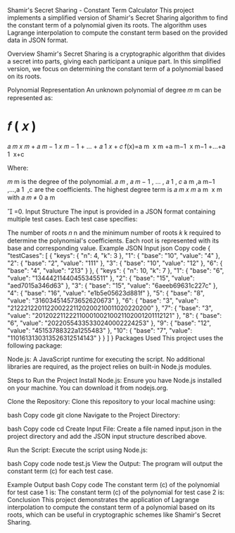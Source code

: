 Shamir's Secret Sharing - Constant Term Calculator
This project implements a simplified version of Shamir's Secret Sharing algorithm to find the constant term of a polynomial given its roots. The algorithm uses Lagrange interpolation to compute the constant term based on the provided data in JSON format.

Overview
Shamir's Secret Sharing is a cryptographic algorithm that divides a secret into parts, giving each participant a unique part. In this simplified version, we focus on determining the constant term of a polynomial based on its roots.

Polynomial Representation
An unknown polynomial of degree 
𝑚
m can be represented as:

𝑓
(
𝑥
)
=
𝑎
𝑚
𝑥
𝑚
+
𝑎
𝑚
−
1
𝑥
𝑚
−
1
+
…
+
𝑎
1
𝑥
+
𝑐
f(x)=a 
m
​
 x 
m
 +a 
m−1
​
 x 
m−1
 +…+a 
1
​
 x+c

Where:

𝑚
m is the degree of the polynomial.
𝑎
𝑚
,
𝑎
𝑚
−
1
,
…
,
𝑎
1
,
𝑐
a 
m
​
 ,a 
m−1
​
 ,…,a 
1
​
 ,c are the coefficients.
The highest degree term is 
𝑎
𝑚
𝑥
𝑚
a 
m
​
 x 
m
  with 
𝑎
𝑚
≠
0
a 
m
​
 

=0.
Input Structure
The input is provided in a JSON format containing multiple test cases. Each test case specifies:

The number of roots 
𝑛
n and the minimum number of roots 
𝑘
k required to determine the polynomial's coefficients.
Each root is represented with its base and corresponding value.
Example JSON Input
json
Copy code
{
    "testCases": [
        {
            "keys": {
                "n": 4,
                "k": 3
            },
            "1": {
                "base": "10",
                "value": "4"
            },
            "2": {
                "base": "2",
                "value": "111"
            },
            "3": {
                "base": "10",
                "value": "12"
            },
            "6": {
                "base": "4",
                "value": "213"
            }
        },
        {
            "keys": {
                "n": 10,
                "k": 7
            },
            "1": {
                "base": "6",
                "value": "13444211440455345511"
            },
            "2": {
                "base": "15",
                "value": "aed7015a346d63"
            },
            "3": {
                "base": "15",
                "value": "6aeeb69631c227c"
            },
            "4": {
                "base": "16",
                "value": "e1b5e05623d881f"
            },
            "5": {
                "base": "8",
                "value": "316034514573652620673"
            },
            "6": {
                "base": "3",
                "value": "2122212201122002221120200210011020220200"
            },
            "7": {
                "base": "3",
                "value": "20120221122211000100210021102001201112121"
            },
            "8": {
                "base": "6",
                "value": "20220554335330240002224253"
            },
            "9": {
                "base": "12",
                "value": "45153788322a1255483"
            },
            "10": {
                "base": "7",
                "value": "1101613130313526312514143"
            }
        }
    ]
}
Packages Used
This project uses the following package:

Node.js: A JavaScript runtime for executing the script.
No additional libraries are required, as the project relies on built-in Node.js modules.

Steps to Run the Project
Install Node.js: Ensure you have Node.js installed on your machine. You can download it from nodejs.org.

Clone the Repository: Clone this repository to your local machine using:

bash
Copy code
git clone <repository-url>
Navigate to the Project Directory:

bash
Copy code
cd <project-directory>
Create Input File: Create a file named input.json in the project directory and add the JSON input structure described above.

Run the Script: Execute the script using Node.js:

bash
Copy code
node test.js
View the Output: The program will output the constant term (c) for each test case.

Example Output
bash
Copy code
The constant term (c) of the polynomial for test case 1 is: <value>
The constant term (c) of the polynomial for test case 2 is: <value>
Conclusion
This project demonstrates the application of Lagrange interpolation to compute the constant term of a polynomial based on its roots, which can be useful in cryptographic schemes like Shamir's Secret Sharing.

